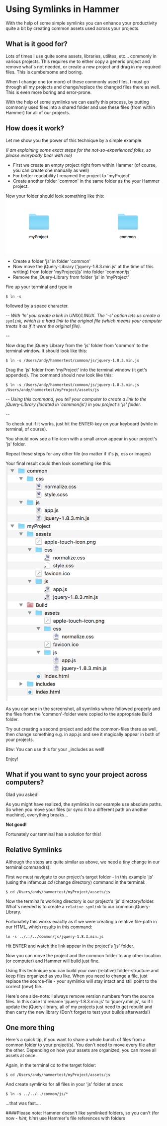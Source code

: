 # Using Symlinks in Hammer

With the help of some simple symlinks you can enhance your productivity quite a bit by creating common assets used across your projects.

## What is it good for?
Lots of times I use quite some assets, libraries, utilites, etc... commonly in various projects. This requires me to either copy a generic project and remove what's not needed, or create a new project and drag in my required files. This is cumbersome and boring.

When I change one (or more) of these commonly used files, I must go through all my projects and change/replace the changed files there as well. This is even more boring and error-prone.

With the help of some symlinks we can easify this process, by putting commonly used files into a shared folder and use these files (from within Hammer) for all of our projects.

## How does it work?
Let me show you the power of this technique by a simple example:

*(I am explaining some exact steps for the not-so-experienced folks, so please everybody bear with me)*

*	First we create an empty project right from within Hammer (of course, you can create one manually as well)
* For better readability I renamed the project to 'myProject'
* Create another folder 'common' in the same folder as the your Hammer project.

Now your folder should look something like this:
[![browser support](assets/1_structure.png)](https://github.com/tiptronic/hammerlinks/blob/master/assets/1_structure.png)

* Create a folder 'js' in folder 'common'
* Now move the jQuery-Library  ('jquery-1.8.3.min.js' at the time of this writing) from folder 'myProject/js' into folder 'common/js'
* Remove the jQuery-Library from folder 'js' in 'myProject'

Fire up your terminal and type in 

```
$ ln -s 
```
followed by a space character.

--
*With 'ln' you create a link in UNIX/LINUX. The '-s' option lets us create a `symlink`, which is a hard link to the original file (which means your computer treats it as if it were the original file).*

--

Now drag the jQuery Library from the 'js' folder from 'common' to the terminal window. It should look like this:

```
$ ln -s /Users/andy/hammertest/common/js/jquery-1.8.3.min.js
```
Drag the 'js' folder from 'myProject' into the terminal window (it get's appended). The command should now look like this:

```
$ ln -s /Users/andy/hammertest/common/js/jquery-1.8.3.min.js /Users/andy/hammertest/myProject/assets/js

```

--
*Using this command, you tell your computer to create a link to the jQuery-Library (located in 'common/js') in you project's 'js' folder.*

--

To check out if it works, just hit the ENTER-key on your keyboard (while in terminal, of course).

You should now see a file-icon with a small arrow appear in your project's 'js' folder.

Repeat these steps for any other file (no matter if it's js, css or images)

Your final result could then look something like this:
[![browser support](assets/2_structure_with_links.png)](https://github.com/tiptronic/hammerlinks/blob/master/assets/2_structure_with_links.png)

As you can see in the screenshot, all symlinks where followed properly and the files from the 'common'-folder were copied to the appropriate Build folder.

Try out creating a second project and add the common-files there as well, then change something e.g. in app.js and see it magically appear in both of your projects.

Btw: You can use this for your _includes as well!

Enjoy!

## What if you want to sync your project across computers?

Glad you asked!

As you might have realized, the symlinks in our example use absolute paths. So when you move your files (or sync it to a different path on another machine), everything breaks...

**Not good!**

Fortunately our terminal has a solution for this!

## Relative Symlinks
Although the steps are quite similar as above, we need a tiny change in our terminal command(s):

First we must navigate to our project's target folder - in this example 'js' (using the infamous *cd* (change directory) command in the terminal:

```
$ cd /Users/andy/hammertest/myProject/assets/js
```
Now the terminal's working directory is our project's 'js' directory/folder. What's needed is to create a `relative symlink` to our common jQuery-Library.

Fortunately this works exactly as if we were creating a relative file-path in our HTML, which results in this command:

```
ln -s ../../../common/js/jquery-1.8.3.min.js 
```
Hit ENTER and watch the link appear in the project's 'js' folder.

Now you can move the project and the common folder to any other location (or computer) and Hammer will build just fine.

Using this technique you can build your own (relative) folder-structure and keep files organized as you like. When you need to change a file, just replace the source-file - your symlinks will stay intact and still point to the correct (new) file. 

Here's one side-note: I always remove version numbers from the source files. In this case I'd rename 'jquery-1.8.3.min.js' to 'jquery.min.js', so if I update the jQuery-library, all of my projects just need to get rebuild and then carry the new library (Don't forget to test your builds afterwards!)


## One more thing
Here's a quick tip, if you want to share a whole bunch of files from a common folder to your project(s). You don't need to move every file after the other. Depending on how your assets are organized, you can move all assets at once.

Again, in the terminal cd to the target folder:

```
$ cd /Users/andy/hammertest/myProject/assets/js
```
And create symlinks for all files in your 'js' folder at once:

```
$ ln -s ../../../common/js/* 
```
...that was fast....



####Please note: Hammer doesn't like symlinked folders, so you can't (for now - *hint, hint*) use Hammer's file references with folders







